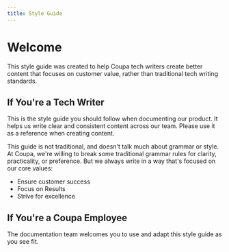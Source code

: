 ```yaml
---
title: Style Guide
---
```


# Welcome #
This style guide was created to help Coupa tech writers create better content that focuses on customer value, rather than traditional tech writing standards.

## If You're a Tech Writer ##
This is the style guide you should follow when documenting our product. It helps us write clear and consistent content across our team. Please use it as a reference when creating content.

This guide is not traditional, and doesn't talk much about grammar or style. At Coupa, we're willing to break some traditional grammar rules for clarity, practicality, or preference. But we always write in a way that's focused on our core values:
* Ensure customer success
* Focus on Results
* Strive for excellence

## If You're a Coupa Employee ##
The documentation team welcomes you to use and adapt this style guide as you see fit. 
